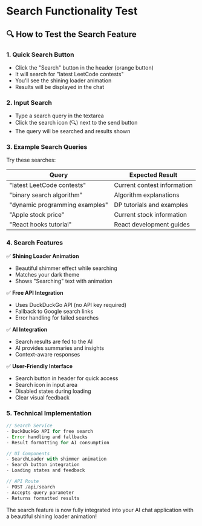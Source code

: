 # Search Functionality Test

## 🔍 How to Test the Search Feature

### 1. **Quick Search Button**
- Click the "Search" button in the header (orange button)
- It will search for "latest LeetCode contests"
- You'll see the shining loader animation
- Results will be displayed in the chat

### 2. **Input Search**
- Type a search query in the textarea
- Click the search icon (🔍) next to the send button
- The query will be searched and results shown

### 3. **Example Search Queries**

Try these searches:

| Query | Expected Result |
|-------|----------------|
| "latest LeetCode contests" | Current contest information |
| "binary search algorithm" | Algorithm explanations |
| "dynamic programming examples" | DP tutorials and examples |
| "Apple stock price" | Current stock information |
| "React hooks tutorial" | React development guides |

### 4. **Search Features**

✅ **Shining Loader Animation**
- Beautiful shimmer effect while searching
- Matches your dark theme
- Shows "Searching" text with animation

✅ **Free API Integration**
- Uses DuckDuckGo API (no API key required)
- Fallback to Google search links
- Error handling for failed searches

✅ **AI Integration**
- Search results are fed to the AI
- AI provides summaries and insights
- Context-aware responses

✅ **User-Friendly Interface**
- Search button in header for quick access
- Search icon in input area
- Disabled states during loading
- Clear visual feedback

### 5. **Technical Implementation**

```typescript
// Search Service
- DuckDuckGo API for free search
- Error handling and fallbacks
- Result formatting for AI consumption

// UI Components
- SearchLoader with shimmer animation
- Search button integration
- Loading states and feedback

// API Route
- POST /api/search
- Accepts query parameter
- Returns formatted results
```

The search feature is now fully integrated into your AI chat application with a beautiful shining loader animation! 